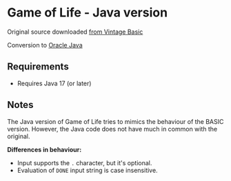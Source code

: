 # Game of Life - Java version

Original source downloaded [from Vintage Basic](http://www.vintage-basic.net/games.html)

Conversion to [Oracle Java](https://openjdk.java.net/)

## Requirements

* Requires Java 17 (or later)

## Notes

The Java version of Game of Life tries to mimics the behaviour of the BASIC version.
However, the Java code does not have much in common with the original.

**Differences in behaviour:**
* Input supports the ```.``` character, but it's optional.
* Evaluation of ```DONE``` input string is case insensitive.

